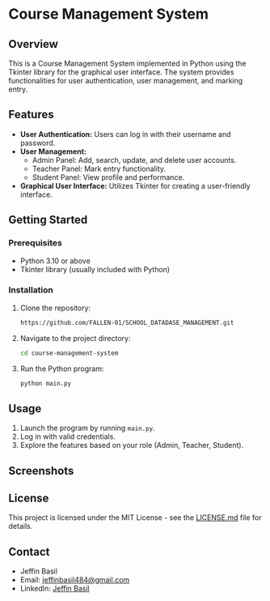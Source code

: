 # Course Management System

## Overview

This is a Course Management System implemented in Python using the Tkinter library for the graphical user interface. The system provides functionalities for user authentication, user management, and marking entry.

## Features

- **User Authentication:** Users can log in with their username and password.
- **User Management:**
  - Admin Panel: Add, search, update, and delete user accounts.
  - Teacher Panel: Mark entry functionality.
  - Student Panel: View profile and performance.
- **Graphical User Interface:** Utilizes Tkinter for creating a user-friendly interface.

## Getting Started

### Prerequisites

- Python 3.10 or above
- Tkinter library (usually included with Python)

### Installation

1. Clone the repository:

   ```bash
   https://github.com/FALLEN-01/SCHOOL_DATADASE_MANAGEMENT.git
   ```

2. Navigate to the project directory:

   ```bash
   cd course-management-system
   ```

3. Run the Python program:

   ```bash
   python main.py
   ```

## Usage

1. Launch the program by running `main.py`.
2. Log in with valid credentials.
3. Explore the features based on your role (Admin, Teacher, Student).

## Screenshots



## License

This project is licensed under the MIT License - see the [LICENSE.md](LICENSE.md) file for details.

## Contact

- Jeffin Basil
- Email: jeffinbasil484@gmail.com
- LinkedIn: [Jeffin Basil](www.linkedin.com/in/jeffin-basil)
